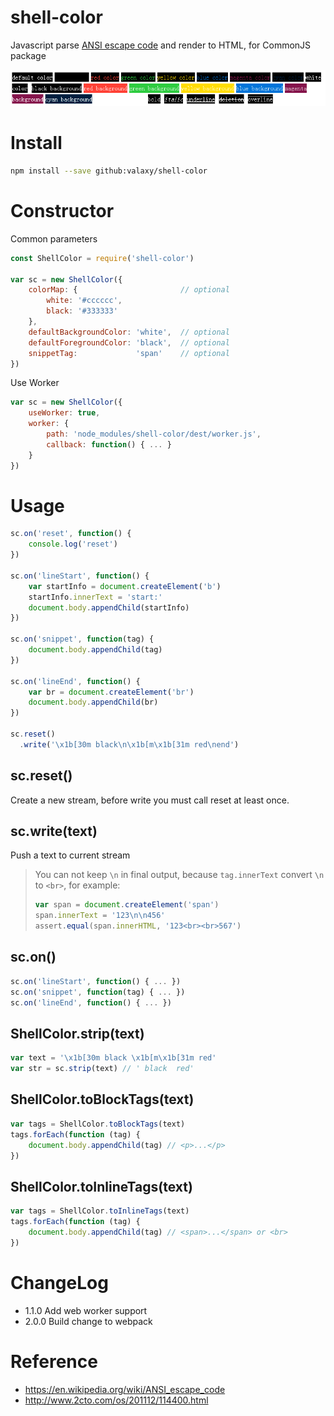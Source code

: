 shell-color
===========

Javascript parse [ANSI escape code](https://en.wikipedia.org/wiki/ANSI_escape_code) and render to HTML, for CommonJS package

![style](doc/style.png)

# Install
```sh
npm install --save github:valaxy/shell-color
```

# Constructor
Common parameters

```javascript
const ShellColor = require('shell-color')

var sc = new ShellColor({
	colorMap: {                       // optional
		white: '#cccccc',
    	black: '#333333'
	},
	defaultBackgroundColor: 'white',  // optional
	defaultForegroundColor: 'black',  // optional
	snippetTag:             'span'    // optional
})
```

Use Worker

```javascript
var sc = new ShellColor({
	useWorker: true,
	worker: {
		path: 'node_modules/shell-color/dest/worker.js',
		callback: function() { ... }
	}
})
```

# Usage
```javascript
sc.on('reset', function() {
	console.log('reset')
})

sc.on('lineStart', function() {
	var startInfo = document.createElement('b')
	startInfo.innerText = 'start:'
	document.body.appendChild(startInfo)
})

sc.on('snippet', function(tag) {
	document.body.appendChild(tag)
})

sc.on('lineEnd', function() {
	var br = document.createElement('br')
	document.body.appendChild(br)
})

sc.reset()
  .write('\x1b[30m black\n\x1b[m\x1b[31m red\nend')
```

## sc.reset()
Create a new stream, before write you must call reset at least once.

## sc.write(text)
Push a text to current stream

> You can not keep `\n` in final output, because `tag.innerText` convert `\n` to `<br>`, for example:
> ```javascript    
> var span = document.createElement('span')
> span.innerText = '123\n\n456'
> assert.equal(span.innerHTML, '123<br><br>567')
> ```

## sc.on()
```javascript
sc.on('lineStart', function() { ... })
sc.on('snippet', function(tag) { ... })
sc.on('lineEnd', function() { ... })
```

## ShellColor.strip(text)
```javascript
var text = '\x1b[30m black \x1b[m\x1b[31m red'
var str = sc.strip(text) // ' black  red'
```

## ShellColor.toBlockTags(text)
```javascript
var tags = ShellColor.toBlockTags(text)
tags.forEach(function (tag) {
	document.body.appendChild(tag) // <p>...</p>
})
```

## ShellColor.toInlineTags(text)
```javascript
var tags = ShellColor.toInlineTags(text)
tags.forEach(function (tag) {
	document.body.appendChild(tag) // <span>...</span> or <br>
})
```

# ChangeLog
- 1.1.0 Add web worker support
- 2.0.0 Build change to webpack

# Reference
- https://en.wikipedia.org/wiki/ANSI_escape_code
- http://www.2cto.com/os/201112/114400.html
